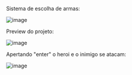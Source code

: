 Sistema de escolha de armas:

![image](https://github.com/Jvramos1/batle/assets/123960465/890c1898-91cb-4bda-a51a-167aa278f95f)


Preview do projeto:

![image](https://github.com/Jvramos1/batle/assets/123960465/15f76341-ff85-423f-931c-0015e59de7ee)

Apertando "enter" o heroi e o inimigo se atacam:

![image](https://github.com/Jvramos1/batle/assets/123960465/90e529cb-3ce7-45ba-8690-990e8d747ff8)
